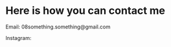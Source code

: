 
<H1>Here is how you can contact me</H1>

<p>
  Email: 08something.something@gmail.com
</p>
<p>
  Instagram: 
</p>
